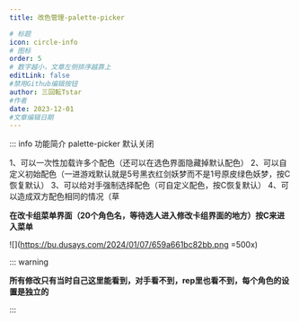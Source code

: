 ```yaml
---
title: 改色管理-palette-picker

# 标题
icon: circle-info
# 图标
order: 5
# 数字越小，文章左侧排序越靠上
editLink: false
#禁用Github编辑按钮
author: 三回転Tstar
#作者
date: 2023-12-01
#文章编辑日期
---
```



::: info 功能简介
palette-picker 默认关闭

1、可以一次性加载许多个配色（还可以在选色界面隐藏掉默认配色）
2、可以自定义初始配色（一进游戏默认就是5号黑衣红剑妖梦而不是1号原皮绿色妖梦，按C恢复默认） 
3、可以给对手强制选择配色（可自定义配色，按C恢复默认）
4、可以造成双方配色相同的情况（草

**在改卡组菜单界面（20个角色名，等待选人进入修改卡组界面的地方）按C来进入菜单**

![](https://bu.dusays.com/2024/01/07/659a661bc82bb.png =500x)

::: warning

**所有修改只有当时自己这里能看到，对手看不到，rep里也看不到，每个角色的设置是独立的**

:::

